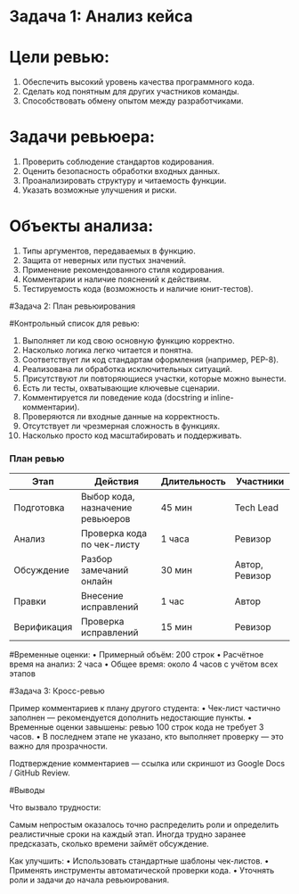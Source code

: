 # Задача 1: Анализ кейса

# Цели ревью:
 1. Обеспечить высокий уровень качества программного кода.
 2. Сделать код понятным для других участников команды.
 3. Способствовать обмену опытом между разработчиками.

# Задачи ревьюера:
 1. Проверить соблюдение стандартов кодирования.
 2. Оценить безопасность обработки входных данных.
 3. Проанализировать структуру и читаемость функции.
 4. Указать возможные улучшения и риски.

# Объекты анализа:
 1. Типы аргументов, передаваемых в функцию.
 2. Защита от неверных или пустых значений.
 3. Применение рекомендованного стиля кодирования.
 4. Комментарии и наличие пояснений к действиям.
 5. Тестируемость кода (возможность и наличие юнит-тестов).


#Задача 2: План ревьюирования

#Контрольный список для ревью:
 1. Выполняет ли код свою основную функцию корректно.
 2. Насколько логика легко читается и понятна.
 3. Соответствует ли код стандартам оформления (например, PEP-8).
 4. Реализована ли обработка исключительных ситуаций.
 5. Присутствуют ли повторяющиеся участки, которые можно вынести.
 6. Есть ли тесты, охватывающие ключевые сценарии.
 7. Комментируется ли поведение кода (docstring и inline-комментарии).
 8. Проверяются ли входные данные на корректность.
 9. Отсутствует ли чрезмерная сложность в функциях.
 10. Насколько просто код масштабировать и поддерживать.

### План ревью

| Этап | Действия | Длительность | Участники |
|------|----------|--------------|-----------|
| Подготовка | Выбор кода, назначение ревьюеров | 45 мин | Tech Lead |
| Анализ | Проверка кода по чек-листу | 1 часа | Ревизор |
| Обсуждение | Разбор замечаний онлайн | 30 мин | Автор, Ревизор |
| Правки | Внесение исправлений | 1 час | Автор |
| Верификация | Проверка исправлений | 15 мин | Ревизор |

#Временные оценки:
 • Примерный объём: 200 строк
 • Расчётное время на анализ: 2 часа
 • Общее время: около 4 часов с учётом всех этапов



#Задача 3: Кросс-ревью

Пример комментариев к плану другого студента:
 • Чек-лист частично заполнен — рекомендуется дополнить недостающие пункты.
 • Временные оценки завышены: ревью 100 строк кода не требует 3 часов.
 • В последнем этапе не указано, кто выполняет проверку — это важно для прозрачности.

Подтверждение комментариев — ссылка или скриншот из Google Docs / GitHub Review.


#Выводы

Что вызвало трудности:

Самым непростым оказалось точно распределить роли и определить реалистичные сроки на каждый этап. Иногда трудно заранее предсказать, сколько времени займёт обсуждение.

Как улучшить:
 • Использовать стандартные шаблоны чек-листов.
 • Применять инструменты автоматической проверки кода.
 • Уточнять роли и задачи до начала ревьюирования.
